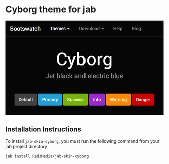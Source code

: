 # Cyborg theme for jab
![cyborg screenshot](thumbnail.png)

## Installation Instructions
To install `jab-skin-cyborg`, you must run the following command from your jab project directory

    jab install Red3Media/jab-skin-cyborg
